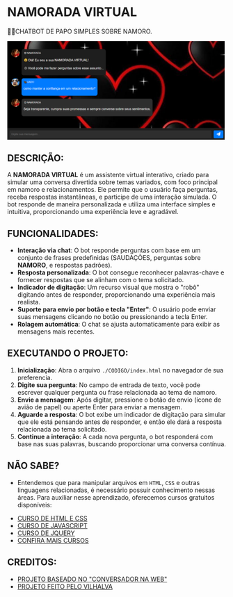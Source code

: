 # NAMORADA VIRTUAL
👨‍🏫CHATBOT DE PAPO SIMPLES SOBRE NAMORO.

<img src="FOTO.png" align="center" width="500"> <br>

## DESCRIÇÃO:
A **NAMORADA VIRTUAL** é um assistente virtual interativo, criado para simular uma conversa divertida sobre temas variados, com foco principal em namoro e relacionamentos. Ele permite que o usuário faça perguntas, receba respostas instantâneas, e participe de uma interação simulada. O bot responde de maneira personalizada e utiliza uma interface simples e intuitiva, proporcionando uma experiência leve e agradável.

## FUNCIONALIDADES:
- **Interação via chat**: O bot responde perguntas com base em um conjunto de frases predefinidas (SAUDAÇÕES, perguntas sobre **NAMORO**, e respostas padrões).
- **Resposta personalizada**: O bot consegue reconhecer palavras-chave e fornecer respostas que se alinham com o tema solicitado.
- **Indicador de digitação**: Um recurso visual que mostra o "robô" digitando antes de responder, proporcionando uma experiência mais realista.
- **Suporte para envio por botão e tecla "Enter"**: O usuário pode enviar suas mensagens clicando no botão ou pressionando a tecla Enter.
- **Rolagem automática**: O chat se ajusta automaticamente para exibir as mensagens mais recentes.

## EXECUTANDO O PROJETO:
1. **Inicialização**: Abra o arquivo `./CODIGO/index.html` no navegador de sua preferencia.
2. **Digite sua pergunta**: No campo de entrada de texto, você pode escrever qualquer pergunta ou frase relacionada ao tema de namoro.
3. **Envie a mensagem**: Após digitar, pressione o botão de envio (ícone de avião de papel) ou aperte Enter para enviar a mensagem.
4. **Aguarde a resposta**: O bot exibe um indicador de digitação para simular que ele está pensando antes de responder, e então ele dará a resposta relacionada ao tema solicitado.
5. **Continue a interação**: A cada nova pergunta, o bot responderá com base nas suas palavras, buscando proporcionar uma conversa contínua.

## NÃO SABE?
- Entendemos que para manipular arquivos em `HTML`, `CSS` e outras linguagens relacionadas, é necessário possuir conhecimento nessas áreas. Para auxiliar nesse aprendizado, oferecemos cursos gratuitos disponíveis:
* [CURSO DE HTML E CSS](https://github.com/VILHALVA/CURSO-DE-HTML-E-CSS)
* [CURSO DE JAVASCRIPT](https://github.com/VILHALVA/CURSO-DE-JAVASCRIPT)
* [CURSO DE JQUERY](https://github.com/VILHALVA/CURSO-DE-JQUERY)
* [CONFIRA MAIS CURSOS](https://github.com/VILHALVA?tab=repositories&q=+topic:CURSO)

## CREDITOS:
- [PROJETO BASEADO NO "CONVERSADOR NA WEB"](https://github.com/VILHALVA/CONVERSADOR-NA-WEB)
- [PROJETO FEITO PELO VILHALVA](https://github.com/VILHALVA)